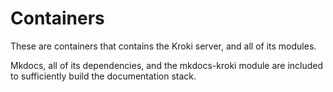 # Containers

These are containers that contains the Kroki server, and all of its modules. 

Mkdocs, all of its dependencies, and the mkdocs-kroki module are included to sufficiently build the documentation stack. 

